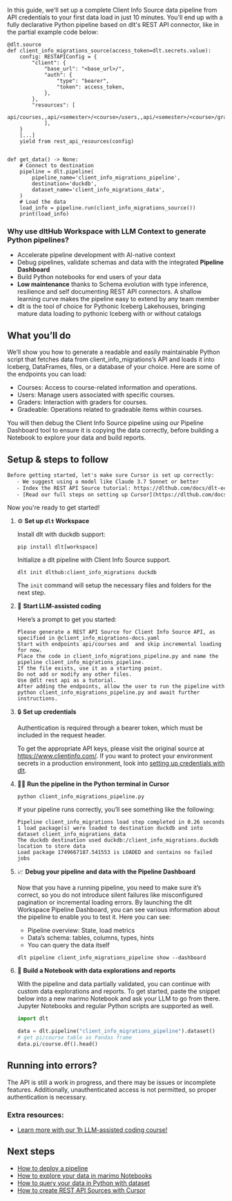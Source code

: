 In this guide, we'll set up a complete Client Info Source data pipeline from API credentials to your first data load in just 10 minutes. You'll end up with a fully declarative Python pipeline based on dlt's REST API connector, like in the partial example code below:

```python-outcome
@dlt.source
def client_info_migrations_source(access_token=dlt.secrets.value):
    config: RESTAPIConfig = {
        "client": {
            "base_url": "<base_url>/",
            "auth": {
                "type": "bearer",
                "token": access_token,
            },
        },
        "resources": [
            api/courses,,api/<semester>/<course>/users,,api/<semester>/<course>/graders
            ],
    }
    [...]
    yield from rest_api_resources(config)


def get_data() -> None:
    # Connect to destination
    pipeline = dlt.pipeline(
        pipeline_name='client_info_migrations_pipeline',
        destination='duckdb',
        dataset_name='client_info_migrations_data', 
    )
    # Load the data
    load_info = pipeline.run(client_info_migrations_source())
    print(load_info) 
```

### Why use dltHub Workspace with LLM Context to generate Python pipelines?

- Accelerate pipeline development with AI-native context
- Debug pipelines, validate schemas and data with the integrated **Pipeline Dashboard**
- Build Python notebooks for end users of your data
- **Low maintenance** thanks to Schema evolution with type inference, resilience and self documenting REST API connectors. A shallow learning curve makes the pipeline easy to extend by any team member
- dlt is the tool of choice for Pythonic Iceberg Lakehouses, bringing mature data loading to pythonic Iceberg with or without catalogs

## What you’ll do

We’ll show you how to generate a readable and easily maintainable Python script that fetches data from client_info_migrations’s API and loads it into Iceberg, DataFrames, files, or a database of your choice. Here are some of the endpoints you can load:

- Courses: Access to course-related information and operations.
- Users: Manage users associated with specific courses.
- Graders: Interaction with graders for courses.
- Gradeable: Operations related to gradeable items within courses.

You will then debug the Client Info Source pipeline using our Pipeline Dashboard tool to ensure it is copying the data correctly, before building a Notebook to explore your data and build reports.

## Setup & steps to follow

```default
Before getting started, let's make sure Cursor is set up correctly:
   - We suggest using a model like Claude 3.7 Sonnet or better
   - Index the REST API Source tutorial: https://dlthub.com/docs/dlt-ecosystem/verified-sources/rest_api/ and add it to context as **@dlt rest api**
   - [Read our full steps on setting up Cursor](https://dlthub.com/docs/dlt-ecosystem/llm-tooling/cursor-restapi#23-configuring-cursor-with-documentation)
```

Now you're ready to get started!

1. ⚙️ **Set up `dlt` Workspace**
    
    Install dlt with duckdb support:
    ```shell
    pip install dlt[workspace]
    ```

    Initialize a dlt pipeline with Client Info Source support.
    ```shell
    dlt init dlthub:client_info_migrations duckdb
    ```

    The `init` command will setup the necessary files and folders for the next step.
    
2. 🤠 **Start LLM-assisted coding**
    
    Here’s a prompt to get you started:
    
    ```prompt
    Please generate a REST API Source for Client Info Source API, as specified in @client_info_migrations-docs.yaml 
    Start with endpoints api/courses and  and skip incremental loading for now. 
    Place the code in client_info_migrations_pipeline.py and name the pipeline client_info_migrations_pipeline. 
    If the file exists, use it as a starting point. 
    Do not add or modify any other files. 
    Use @dlt rest api as a tutorial. 
    After adding the endpoints, allow the user to run the pipeline with python client_info_migrations_pipeline.py and await further instructions.
    ```

    
3. 🔒 **Set up credentials** 
    
    Authentication is required through a bearer token, which must be included in the request header.
    
    To get the appropriate API keys, please visit the original source at https://www.clientinfo.com/.
    If you want to protect your environment secrets in a production environment, look into [setting up credentials with dlt](https://dlthub.com/docs/walkthroughs/add_credentials).
    
4. 🏃‍♀️ **Run the pipeline in the Python terminal in Cursor**
    
    ```shell
    python client_info_migrations_pipeline.py
    ```
    
    If your pipeline runs correctly, you’ll see something like the following:
    
    ```shell
    Pipeline client_info_migrations load step completed in 0.26 seconds
    1 load package(s) were loaded to destination duckdb and into dataset client_info_migrations_data
    The duckdb destination used duckdb:/client_info_migrations.duckdb location to store data
    Load package 1749667187.541553 is LOADED and contains no failed jobs
    ```
    
5. 📈 **Debug your pipeline and data with the Pipeline Dashboard**

    Now that you have a running pipeline, you need to make sure it’s correct, so you do not introduce silent failures like misconfigured pagination or incremental loading errors. By launching the dlt Workspace Pipeline Dashboard, you can see various information about the pipeline to enable you to test it. Here you can see:
    - Pipeline overview: State, load metrics
    - Data’s schema: tables, columns, types, hints
    - You can query the data itself
    
    ```shell
    dlt pipeline client_info_migrations_pipeline show --dashboard
    ```
    
6. 🐍 **Build a Notebook with data explorations and reports**

    With the pipeline and data partially validated, you can continue with custom data explorations and reports. To get started, paste the snippet below into a new marimo Notebook and ask your LLM to go from there. Jupyter Notebooks and regular Python scripts are supported as well.

    
    ```python
    import dlt

   data = dlt.pipeline("client_info_migrations_pipeline").dataset()
   # get pi/course table as Pandas frame
   data.pi/course.df().head()
    ```

## Running into errors?

The API is still a work in progress, and there may be issues or incomplete features. Additionally, unauthenticated access is not permitted, so proper authentication is necessary.

### Extra resources:

- [Learn more with our 1h LLM-assisted coding course!](https://www.youtube.com/watch?v=GGid70rnJuM)

## Next steps

- [How to deploy a pipeline](https://dlthub.com/docs/walkthroughs/deploy-a-pipeline)
- [How to explore your data in marimo Notebooks](https://dlthub.com/docs/general-usage/dataset-access/marimo)
- [How to query your data in Python with dataset](https://dlthub.com/docs/general-usage/dataset-access/dataset)
- [How to create REST API Sources with Cursor](https://dlthub.com/docs/dlt-ecosystem/llm-tooling/cursor-restapi)